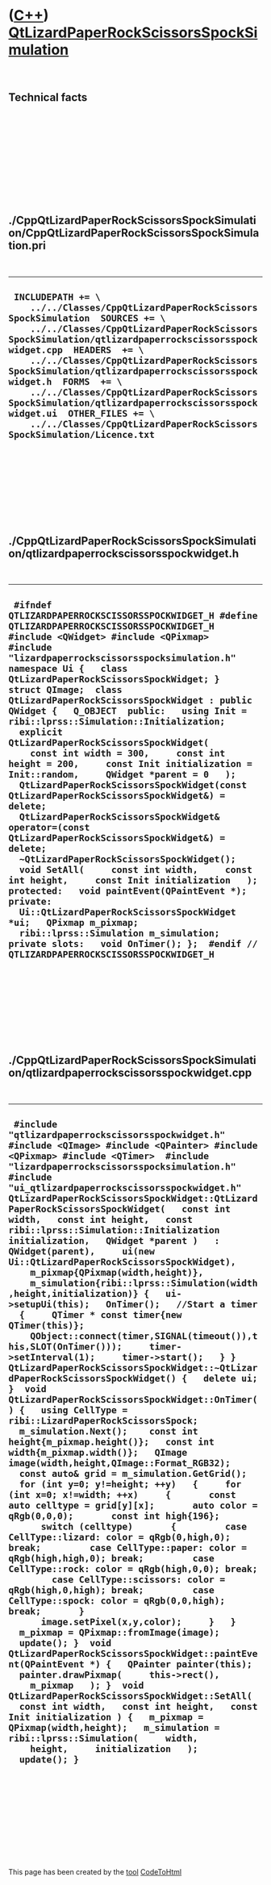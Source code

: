 
 

 

 

 

 

([C++](Cpp.md)) [QtLizardPaperRockScissorsSpockSimulation](CppQtLizardPaperRockScissorsSpockSimulation.md)
============================================================================================================

 

Technical facts
---------------

 

 

 

 

 

 

./CppQtLizardPaperRockScissorsSpockSimulation/CppQtLizardPaperRockScissorsSpockSimulation.pri
---------------------------------------------------------------------------------------------

 

  -------------------------------------------------------------------------------------------------------------------------------------------------------------------------------------------------------------------------------------------------------------------------------------------------------------------------------------------------------------------------------------------------------------------------------------------------------------------------------------------------------------------------------------------
  ` INCLUDEPATH += \     ../../Classes/CppQtLizardPaperRockScissorsSpockSimulation  SOURCES += \     ../../Classes/CppQtLizardPaperRockScissorsSpockSimulation/qtlizardpaperrockscissorsspockwidget.cpp  HEADERS  += \     ../../Classes/CppQtLizardPaperRockScissorsSpockSimulation/qtlizardpaperrockscissorsspockwidget.h  FORMS  += \     ../../Classes/CppQtLizardPaperRockScissorsSpockSimulation/qtlizardpaperrockscissorsspockwidget.ui  OTHER_FILES += \     ../../Classes/CppQtLizardPaperRockScissorsSpockSimulation/Licence.txt`
  -------------------------------------------------------------------------------------------------------------------------------------------------------------------------------------------------------------------------------------------------------------------------------------------------------------------------------------------------------------------------------------------------------------------------------------------------------------------------------------------------------------------------------------------

 

 

 

 

 

./CppQtLizardPaperRockScissorsSpockSimulation/qtlizardpaperrockscissorsspockwidget.h
------------------------------------------------------------------------------------

 

  -----------------------------------------------------------------------------------------------------------------------------------------------------------------------------------------------------------------------------------------------------------------------------------------------------------------------------------------------------------------------------------------------------------------------------------------------------------------------------------------------------------------------------------------------------------------------------------------------------------------------------------------------------------------------------------------------------------------------------------------------------------------------------------------------------------------------------------------------------------------------------------------------------------------------------------------------------------------------------------------------------------------------------------------------------------------------------------------------------------------------------------------------------------------------------------------------------------------------
  ` #ifndef QTLIZARDPAPERROCKSCISSORSSPOCKWIDGET_H #define QTLIZARDPAPERROCKSCISSORSSPOCKWIDGET_H  #include <QWidget> #include <QPixmap>  #include "lizardpaperrockscissorsspocksimulation.h"  namespace Ui {   class QtLizardPaperRockScissorsSpockWidget; }  struct QImage;  class QtLizardPaperRockScissorsSpockWidget : public QWidget {   Q_OBJECT  public:   using Init = ribi::lprss::Simulation::Initialization;    explicit QtLizardPaperRockScissorsSpockWidget(     const int width = 300,     const int height = 200,     const Init initialization = Init::random,     QWidget *parent = 0   );   QtLizardPaperRockScissorsSpockWidget(const QtLizardPaperRockScissorsSpockWidget&) = delete;   QtLizardPaperRockScissorsSpockWidget& operator=(const QtLizardPaperRockScissorsSpockWidget&) = delete;   ~QtLizardPaperRockScissorsSpockWidget();    void SetAll(     const int width,     const int height,     const Init initialization   );  protected:   void paintEvent(QPaintEvent *); private:   Ui::QtLizardPaperRockScissorsSpockWidget *ui;   QPixmap m_pixmap;   ribi::lprss::Simulation m_simulation;  private slots:   void OnTimer(); };  #endif // QTLIZARDPAPERROCKSCISSORSSPOCKWIDGET_H`
  -----------------------------------------------------------------------------------------------------------------------------------------------------------------------------------------------------------------------------------------------------------------------------------------------------------------------------------------------------------------------------------------------------------------------------------------------------------------------------------------------------------------------------------------------------------------------------------------------------------------------------------------------------------------------------------------------------------------------------------------------------------------------------------------------------------------------------------------------------------------------------------------------------------------------------------------------------------------------------------------------------------------------------------------------------------------------------------------------------------------------------------------------------------------------------------------------------------------------

 

 

 

 

 

./CppQtLizardPaperRockScissorsSpockSimulation/qtlizardpaperrockscissorsspockwidget.cpp
--------------------------------------------------------------------------------------

 

  -----------------------------------------------------------------------------------------------------------------------------------------------------------------------------------------------------------------------------------------------------------------------------------------------------------------------------------------------------------------------------------------------------------------------------------------------------------------------------------------------------------------------------------------------------------------------------------------------------------------------------------------------------------------------------------------------------------------------------------------------------------------------------------------------------------------------------------------------------------------------------------------------------------------------------------------------------------------------------------------------------------------------------------------------------------------------------------------------------------------------------------------------------------------------------------------------------------------------------------------------------------------------------------------------------------------------------------------------------------------------------------------------------------------------------------------------------------------------------------------------------------------------------------------------------------------------------------------------------------------------------------------------------------------------------------------------------------------------------------------------------------------------------------------------------------------------------------------------------------------------------------------------------------------------------------------------------------------------------------------------------------------------------------------------------------------------------------------------------------------------------------------------------------------------------------------------------------------------------------------------------------------------------------------------------------------------------------------------------------------------------------
  ` #include "qtlizardpaperrockscissorsspockwidget.h"  #include <QImage> #include <QPainter> #include <QPixmap> #include <QTimer>  #include "lizardpaperrockscissorsspocksimulation.h" #include "ui_qtlizardpaperrockscissorsspockwidget.h"  QtLizardPaperRockScissorsSpockWidget::QtLizardPaperRockScissorsSpockWidget(   const int width,   const int height,   const ribi::lprss::Simulation::Initialization initialization,   QWidget *parent )   : QWidget(parent),     ui(new Ui::QtLizardPaperRockScissorsSpockWidget),     m_pixmap{QPixmap(width,height)},     m_simulation{ribi::lprss::Simulation(width,height,initialization)} {   ui->setupUi(this);   OnTimer();   //Start a timer   {     QTimer * const timer{new QTimer(this)};     QObject::connect(timer,SIGNAL(timeout()),this,SLOT(OnTimer()));     timer->setInterval(1);     timer->start();   } }  QtLizardPaperRockScissorsSpockWidget::~QtLizardPaperRockScissorsSpockWidget() {   delete ui; }  void QtLizardPaperRockScissorsSpockWidget::OnTimer() {   using CellType = ribi::LizardPaperRockScissorsSpock;    m_simulation.Next();    const int height{m_pixmap.height()};   const int width{m_pixmap.width()};   QImage image(width,height,QImage::Format_RGB32);   const auto& grid = m_simulation.GetGrid();   for (int y=0; y!=height; ++y)   {     for (int x=0; x!=width; ++x)     {       const auto celltype = grid[y][x];       auto color = qRgb(0,0,0);       const int high{196};       switch (celltype)       {         case CellType::lizard: color = qRgb(0,high,0); break;         case CellType::paper: color = qRgb(high,high,0); break;         case CellType::rock: color = qRgb(high,0,0); break;         case CellType::scissors: color = qRgb(high,0,high); break;         case CellType::spock: color = qRgb(0,0,high); break;       }       image.setPixel(x,y,color);     }   }   m_pixmap = QPixmap::fromImage(image);   update(); }  void QtLizardPaperRockScissorsSpockWidget::paintEvent(QPaintEvent *) {   QPainter painter(this);   painter.drawPixmap(     this->rect(),     m_pixmap   ); }  void QtLizardPaperRockScissorsSpockWidget::SetAll(   const int width,   const int height,   const Init initialization ) {   m_pixmap = QPixmap(width,height);   m_simulation = ribi::lprss::Simulation(     width,     height,     initialization   );   update(); }`
  -----------------------------------------------------------------------------------------------------------------------------------------------------------------------------------------------------------------------------------------------------------------------------------------------------------------------------------------------------------------------------------------------------------------------------------------------------------------------------------------------------------------------------------------------------------------------------------------------------------------------------------------------------------------------------------------------------------------------------------------------------------------------------------------------------------------------------------------------------------------------------------------------------------------------------------------------------------------------------------------------------------------------------------------------------------------------------------------------------------------------------------------------------------------------------------------------------------------------------------------------------------------------------------------------------------------------------------------------------------------------------------------------------------------------------------------------------------------------------------------------------------------------------------------------------------------------------------------------------------------------------------------------------------------------------------------------------------------------------------------------------------------------------------------------------------------------------------------------------------------------------------------------------------------------------------------------------------------------------------------------------------------------------------------------------------------------------------------------------------------------------------------------------------------------------------------------------------------------------------------------------------------------------------------------------------------------------------------------------------------------------------

 

 

 

 

 

 

This page has been created by the [tool](Tools.md)
[CodeToHtml](ToolCodeToHtml.md)

